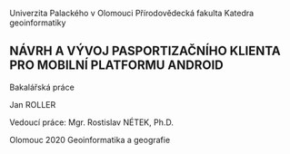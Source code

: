 Univerzita Palackého v Olomouci
Přírodovědecká fakulta
Katedra geoinformatiky

## NÁVRH A VÝVOJ PASPORTIZAČNÍHO KLIENTA PRO MOBILNÍ PLATFORMU ANDROID
Bakalářská práce

Jan ROLLER

Vedoucí práce: Mgr. Rostislav NÉTEK, Ph.D.

Olomouc 2020
Geoinformatika a geografie
